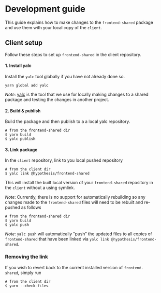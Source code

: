 # Development guide

This guide explains how to make changes to the `frontend-shared` package and use them with your local copy of the `client`.

## Client setup

Follow these steps to set up `frontend-shared` in the client repository.

#### 1. Install yalc

Install the `yalc` tool globally if you have not already done so.

```shell
yarn global add yalc
```

_Note_: [yalc](https://www.npmjs.com/package/yalc) is the tool that we use for locally making changes to a shared package and testing the changes in another project.

#### 2. Build & publish

Build the package and then publish to a a local yalc repository.

```shell
# from the frontend-shared dir
$ yarn build
$ yalc publish
```

#### 3. Link package

In the `client` repository, link to you local pushed repository

```shell
# from the client dir
$ yalc link @hypothesis/frontend-shared
```

This will install the built local version of your `frontend-shared` repository in the `client`
without a using symlink.

_Note_: Currently, there is no support for automatically rebuilding so any changes made to the `frontend-shared` files will need to be rebuilt and re-pushed as follows

```shell
# from the frontend-shared dir
$ yarn build
$ yalc push
```

_Note_: `yalc push` will automatically "push" the updated files to all copies of `frontend-shared` that have been linked via `yalc link @hypothesis/frontend-shared`.

### Removing the link

If you wish to revert back to the current installed version of `frontend-shared`, simply run

```shell
# from the client dir
$ yarn --check-files
```
